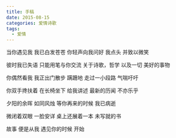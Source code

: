 ```yaml
---
title: 手稿
date: 2015-08-15
categories: 爱情诗歌
tags:
  - 爱情
---
```


当你遇见我
我已白发苍苍
你轻声向我问好
我点头
并致以微笑
<!--more-->
彼时我已失语
只能用笔与你交流
关于诗歌，哲学
以及一切
美好的事物

你偶然看我
我正出门散步
蹒跚地
走过一小段路
气喘吁吁

你双手搀扶着
在长椅坐下
给我讲述
最新的历闻
不亦乐乎

夕阳的余晖
如同风烛
等你再来的时候
我已病逝

微闭着双眼
一脸安详
桌上还展着一本
未写就的书

故事
便是从我
遇见你的时候
开始